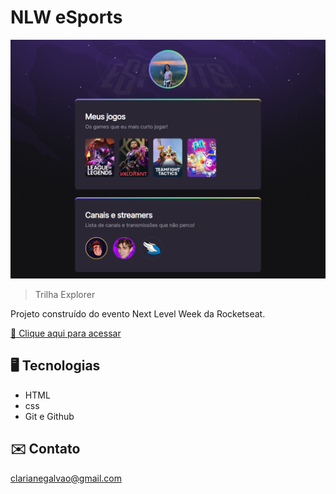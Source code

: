 # NLW eSports 

![preview](./.github/preview.png)

> Trilha Explorer

Projeto construído do evento Next Level Week da Rocketseat.

[🔗 Clique aqui para acessar](https://clarimoon.github.io/nlw-esports-explorer)

## 🖥️ Tecnologias

- HTML
- css 
- Git e Github

## ✉️ Contato

clarianegalvao@gmail.com